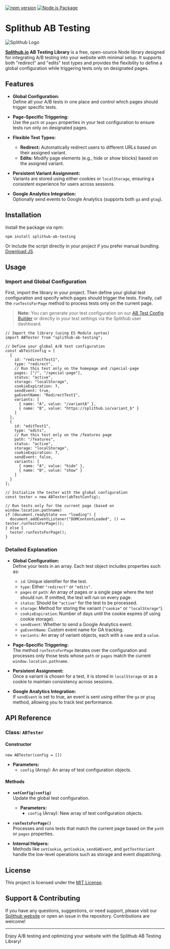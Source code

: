 [![npm version](https://badge.fury.io/js/splithub-ab-testing.svg)](https://badge.fury.io/js/splithub-ab-testing)
[![Node.js Package](https://github.com/splithub-io/splithub-ab-testing/actions/workflows/npm-publish-github-packages.yml/badge.svg)](https://github.com/splithub-io/splithub-ab-testing/actions/workflows/npm-publish-github-packages.yml)
# Splithub AB Testing


![Splithub Logo](https://splithub.io/assets/img/sh-intro.jpg)

**[Splithub.io](https://github.com/splithub-io/ab-easy) AB Testing Library** is a free, open-source Node library designed for integrating A/B testing into your website with minimal setup. It supports both "redirect" and "edits" test types and provides the flexibility to define a global configuration while triggering tests only on designated pages.

## Features

-   **Global Configuration:**  
    Define all your A/B tests in one place and control which pages should trigger specific tests.
    
-   **Page-Specific Triggering:**  
    Use the `path` or `pages` properties in your test configuration to ensure tests run only on designated pages.
    
-   **Flexible Test Types:**
    
    -   **Redirect:** Automatically redirect users to different URLs based on their assigned variant.
    -   **Edits:** Modify page elements (e.g., hide or show blocks) based on the assigned variant.
-   **Persistent Variant Assignment:**  
    Variants are stored using either cookies or `localStorage`, ensuring a consistent experience for users across sessions.
    
-   **Google Analytics Integration:**  
    Optionally send events to Google Analytics (supports both `ga` and `gtag`).
    
## Installation

Install the package via npm:

`npm install splithub-ab-testing` 

Or include the script directly in your project if you prefer manual bundling. [Download JS](https://github.com/splithub-io/ab-easy).


## Usage

### Import and Global Configuration

First, import the library in your project. Then define your global test configuration and specify which pages should trigger the tests. Finally, call the `runTestsForPage` method to process tests only on the current page.

> **Note:** You can generate your test configuration on our [AB Test Config Builder](https://splithub.io/builder) or directly in your test settings via the Splithub user dashboard.


    // Import the library (using ES Module syntax)
    import ABTester from "splithub-ab-testing";
    
    // Define your global A/B test configuration
    const abTestConfig = [
      {
        id: "redirectTest1",
        type: "redirect",
        // Run this test only on the homepage and /special-page
        pages: ["/", "/special-page"],
        status: "active",
        storage: "localStorage",
        cookieExpiration: 7,
        sendEvent: true,
        gaEventName: "RedirectTest1",
        variants: [
          { name: "A", value: "/variantA" },
          { name: "B", value: "https://splithub.io/variant_b" }
        ]
      },
      {
        id: "editTest1",
        type: "edits",
        // Run this test only on the /features page
        path: "/features",
        status: "active",
        storage: "localStorage",
        cookieExpiration: 7,
        sendEvent: false,
        variants: [
          { name: "A", value: "hide" },
          { name: "B", value: "show" }
        ]
      }
    ];
    
    // Initialize the tester with the global configuration
    const tester = new ABTester(abTestConfig);
    
    // Run tests only for the current page (based on window.location.pathname)
    if (document.readyState === "loading") {
      document.addEventListener("DOMContentLoaded", () => tester.runTestsForPage());
    } else {
      tester.runTestsForPage();
    }

### Detailed Explanation

-   **Global Configuration:**  
    Define your tests in an array. Each test object includes properties such as:
    
    -   `id`: Unique identifier for the test.
    -   `type`: Either `"redirect"` or `"edits"`.
    -   `pages` or `path`: An array of pages or a single page where the test should run. If omitted, the test will run on every page.
    -   `status`: Should be `"active"` for the test to be processed.
    -   `storage`: Method for storing the variant (`"cookie"` or `"localStorage"`).
    -   `cookieExpiration`: Number of days until the cookie expires (if using cookie storage).
    -   `sendEvent`: Whether to send a Google Analytics event.
    -   `gaEventName`: Custom event name for GA tracking.
    -   `variants`: An array of variant objects, each with a `name` and a `value`.
-   **Page-Specific Triggering:**  
    The method `runTestsForPage` iterates over the configuration and processes only those tests whose `path` or `pages` match the current `window.location.pathname`.
    
-   **Persistent Assignment:**  
    Once a variant is chosen for a test, it is stored in `localStorage` or as a cookie to maintain consistency across sessions.
    
-   **Google Analytics Integration:**  
    If `sendEvent` is set to true, an event is sent using either the `ga` or `gtag` method, allowing you to track test performance.
    

## API Reference

### Class: `ABTester`

#### Constructor

`new ABTester(config = [])` 

-   **Parameters:**
    -   `config` (Array): An array of test configuration objects.

#### Methods

-   **`setConfig(config)`**  
    Update the global test configuration.
    
    -   **Parameters:**
        -   `config` (Array): New array of test configuration objects.
-   **`runTestsForPage()`**  
    Processes and runs tests that match the current page based on the `path` or `pages` properties.
    
-   **Internal Helpers:**  
    Methods like `setCookie`, `getCookie`, `sendGAEvent`, and `getTestVariant` handle the low-level operations such as storage and event dispatching.
    

## License

This project is licensed under the [MIT License](LICENSE).


## Support & Contributing

If you have any questions, suggestions, or need support, please visit our [Splithub website](https://splithub.io) or open an issue in the repository. Contributions are welcome!

----------

Enjoy A/B testing and optimizing your website with the Splithub AB Testing Library!
